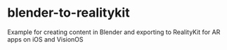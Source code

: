 # blender-to-realitykit
Example for creating content in Blender and exporting to RealityKit for AR apps on iOS and VisionOS

